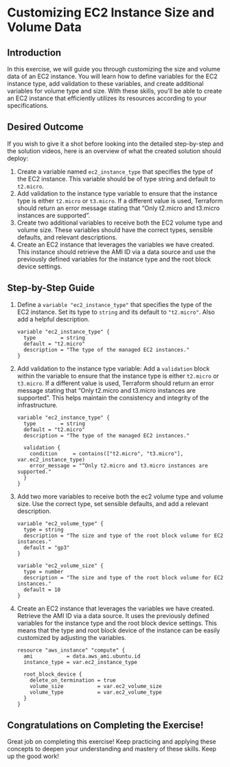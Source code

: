 # Customizing EC2 Instance Size and Volume Data

## Introduction

In this exercise, we will guide you through customizing the size and volume data of an EC2 instance. You will learn how to define variables for the EC2 instance type, add validation to these variables, and create additional variables for volume type and size. With these skills, you'll be able to create an EC2 instance that efficiently utilizes its resources according to your specifications.

## Desired Outcome

If you wish to give it a shot before looking into the detailed step-by-step and the solution videos, here is an overview of what the created solution should deploy:

1. Create a variable named `ec2_instance_type` that specifies the type of the EC2 instance. This variable should be of type string and default to `t2.micro`.
2. Add validation to the instance type variable to ensure that the instance type is either `t2.micro` or `t3.micro`. If a different value is used, Terraform should return an error message stating that “Only t2.micro and t3.micro instances are supported”.
3. Create two additional variables to receive both the EC2 volume type and volume size. These variables should have the correct types, sensible defaults, and relevant descriptions.
4. Create an EC2 instance that leverages the variables we have created. This instance should retrieve the AMI ID via a data source and use the previously defined variables for the instance type and the root block device settings.

## Step-by-Step Guide

1. Define a `variable "ec2_instance_type"` that specifies the type of the EC2 instance. Set its type to `string` and its default to `"t2.micro"`. Also add a helpful description.

    ```
    variable "ec2_instance_type" {
      type        = string
      default = "t2.micro"
      description = "The type of the managed EC2 instances."
    }
    ```

2. Add validation to the instance type variable: Add a `validation` block within the variable to ensure that the instance type is either `t2.micro` or `t3.micro`. If a different value is used, Terraform should return an error message stating that “Only t2.micro and t3.micro instances are supported”. This helps maintain the consistency and integrity of the infrastructure.

    ```
    variable "ec2_instance_type" {
      type        = string
      default = "t2.micro"
      description = "The type of the managed EC2 instances."

      validation {
        condition     = contains(["t2.micro", "t3.micro"], var.ec2_instance_type)
        error_message = "“Only t2.micro and t3.micro instances are supported."
      }
    }
    ```

3. Add two more variables to receive both the ec2 volume type and volume size. Use the correct type, set sensible defaults, and add a relevant description.

    ```
    variable "ec2_volume_type" {
      type = string
      description = "The size and type of the root block volume for EC2 instances."
      default = "gp3"
    }

    variable "ec2_volume_size" {
      type = number
      description = "The size and type of the root block volume for EC2 instances."
      default = 10
    }
    ```

4. Create an EC2 instance that leverages the variables we have created. Retrieve the AMI ID via a data source. It uses the previously defined variables for the instance type and the root block device settings. This means that the type and root block device of the instance can be easily customized by adjusting the variables.

    ```
    resource "aws_instance" "compute" {
      ami           = data.aws_ami.ubuntu.id
      instance_type = var.ec2_instance_type

      root_block_device {
        delete_on_termination = true
        volume_size           = var.ec2_volume_size
        volume_type           = var.ec2_volume_type
      }
    }
    ```

## Congratulations on Completing the Exercise!

Great job on completing this exercise! Keep practicing and applying these concepts to deepen your understanding and mastery of these skills. Keep up the good work!
